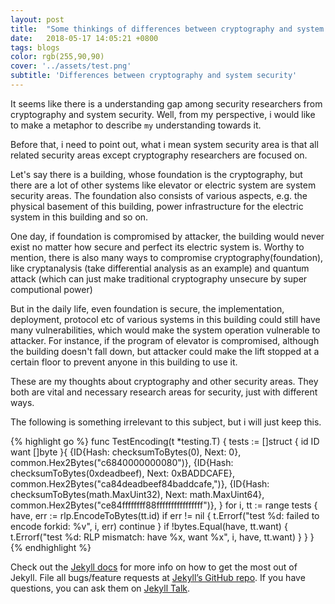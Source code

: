 ```yaml
---
layout: post
title:  "Some thinkings of differences between cryptography and system security"
date:   2018-05-17 14:05:21 +0800
tags: blogs
color: rgb(255,90,90)
cover: '../assets/test.png'
subtitle: 'Differences between cryptography and system security'
---
```

It seems like  there is a understanding gap among security researchers from cryptography and system security.
Well, from my perspective, i would like to make a metaphor to describe `my` understanding towards it.

Before that, i need to point out, what i mean system security area is that all related security areas except cryptography researchers are focused on.

Let's say there is a building, whose foundation is the cryptography, but there are a lot of other systems like elevator or electric system are system security areas. The foundation also consists of various aspects, e.g. the physical basement of this building, power infrastructure for the electric system in this building and so on.

One day, if foundation is compromised by attacker, the building would never exist no matter how secure and perfect its electric system is. Worthy to mention, there is also many ways to compromise cryptography(foundation), like cryptanalysis (take differential analysis as an example) and quantum attack (which can just make traditional cryptography unsecure by super computional power)

But in the daily life, even foundation is secure, the implementation, deployment, protocol etc of various systems in this building could still have many vulnerabilities, which would make the system operation vulnerable to attacker. For instance, if the program of elevator is compromised, although the building doesn't fall down, but attacker could make the lift stopped at a certain floor to prevent anyone in this building to use it.

These are my thoughts about cryptography and other security areas. They both are vital and necessary research areas for security, just with different ways.

The following is something irrelevant to this subject, but i will just keep this.

{% highlight go %}
func TestEncoding(t *testing.T) {
	tests := []struct {
		id   ID
		want []byte
	}{
		{ID{Hash: checksumToBytes(0), Next: 0}, common.Hex2Bytes("c6840000000080")},
		{ID{Hash: checksumToBytes(0xdeadbeef), Next: 0xBADDCAFE}, common.Hex2Bytes("ca84deadbeef84baddcafe,")},
		{ID{Hash: checksumToBytes(math.MaxUint32), Next: math.MaxUint64}, common.Hex2Bytes("ce84ffffffff88ffffffffffffffff")},
	}
	for i, tt := range tests {
		have, err := rlp.EncodeToBytes(tt.id)
		if err != nil {
			t.Errorf("test %d: failed to encode forkid: %v", i, err)
			continue
		}
		if !bytes.Equal(have, tt.want) {
			t.Errorf("test %d: RLP mismatch: have %x, want %x", i, have, tt.want)
		}
	}
}
{% endhighlight %}

Check out the [Jekyll docs][jekyll-docs] for more info on how to get the most out of Jekyll. File all bugs/feature requests at [Jekyll’s GitHub repo][jekyll-gh]. If you have questions, you can ask them on [Jekyll Talk][jekyll-talk].

[jekyll-docs]: https://jekyllrb.com/docs/home
[jekyll-gh]:   https://github.com/jekyll/jekyll
[jekyll-talk]: https://talk.jekyllrb.com/
